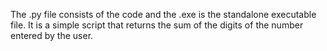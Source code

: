 The .py file consists of the code and the .exe is the standalone executable file.
It is a simple script that returns the sum of the digits of the number entered by the user. 
